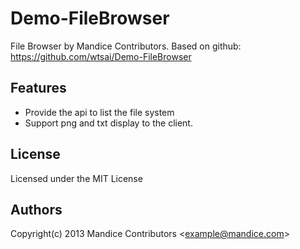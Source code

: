 Demo-FileBrowser
==============

File Browser by Mandice Contributors. 
Based on github: https://github.com/wtsai/Demo-FileBrowser

Features
-

* Provide the api to list the file system
* Support png and txt display to the client.

License
-
Licensed under the MIT License

Authors
-
Copyright(c) 2013 Mandice Contributors <<example@mandice.com>>
